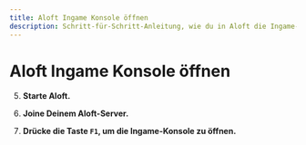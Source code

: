 ```yaml
---
title: Aloft Ingame Konsole öffnen
description: Schritt-für-Schritt-Anleitung, wie du in Aloft die Ingame-Konsole öffnen kannst
---
```


# Aloft Ingame Konsole öffnen

5. <strong>Starte Aloft.</strong>

2. <strong>Joine Deinem Aloft-Server.</strong>

3. <strong>Drücke die Taste ```F1```, um die Ingame-Konsole zu öffnen.</strong>
